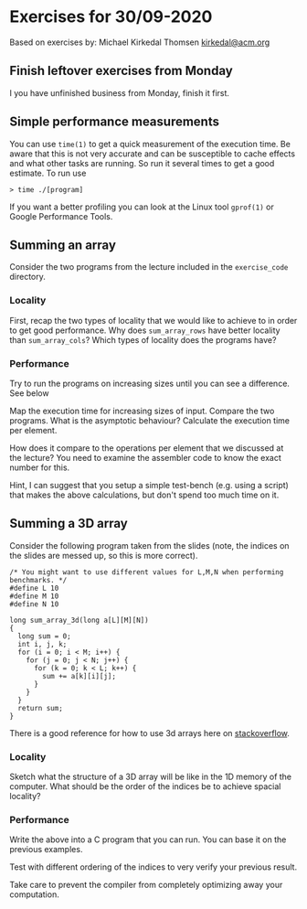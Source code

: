 # Exercises for 30/09-2020

Based on exercises by: Michael Kirkedal Thomsen <kirkedal@acm.org>

## Finish leftover exercises from Monday

I you have unfinished business from Monday, finish it first.


## Simple performance measurements

You can use `time(1)` to get a quick measurement of the execution time. Be aware that this is not very accurate and can be
susceptible to cache effects and what other tasks are running. So run it several times to get a good estimate. To run use

```
> time ./[program]
```

If you want a better profiling you can look at the Linux tool `gprof(1)` or Google Performance Tools.

## Summing an array

Consider the two programs from the lecture included in the `exercise_code` directory.

### Locality

First, recap the two types of locality that we would like to achieve to in order to get good performance. Why does `sum_array_rows` have better locality than `sum_array_cols`? Which types of locality does the programs have?

### Performance

Try to run the programs on increasing sizes until you can see a difference. See below

Map the execution time for increasing sizes of input. Compare the two programs. What is the asymptotic behaviour? Calculate the execution time per element.

How does it compare to the operations per element that we discussed at the lecture? You need to examine the assembler code to know the exact number for this.

Hint, I can suggest that you setup a simple test-bench (e.g. using a script) that makes the above calculations, but don't spend too much time on it.

## Summing a 3D array

Consider the following program taken from the slides (note, the indices on the slides are messed up, so this is more correct).

```
/* You might want to use different values for L,M,N when performing benchmarks. */
#define L 10
#define M 10
#define N 10

long sum_array_3d(long a[L][M][N])
{
  long sum = 0;
  int i, j, k;
  for (i = 0; i < M; i++) {
    for (j = 0; j < N; j++) {
      for (k = 0; k < L; k++) {
        sum += a[k][i][j];
      }
    }
  }
  return sum;
}
```

There is a good reference for how to use 3d arrays here on [stackoverflow](https://stackoverflow.com/questions/40845302/passing-three-dimensional-arrays-to-a-function-in-c).


### Locality
Sketch what the structure of a 3D array will be like in the 1D memory of the computer. What should be the order of the indices be to achieve spacial locality?

### Performance

Write the above into a C program that you can run. You can base it on the previous examples.

Test with different ordering of the indices to very verify your previous result.

Take care to prevent the compiler from completely optimizing away your computation.

